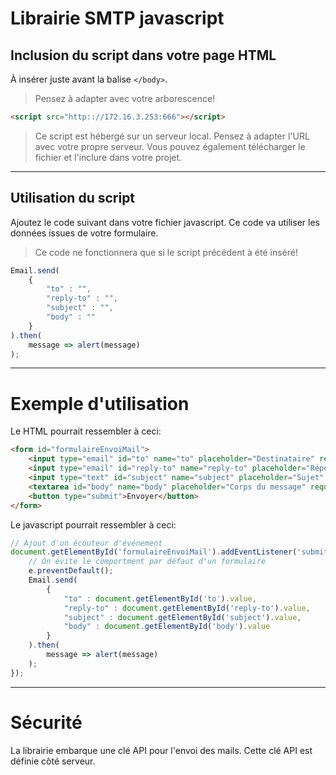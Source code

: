 # Librairie SMTP javascript

## Inclusion du script dans votre page HTML

À insérer juste avant la balise `</body>`.

> Pensez à adapter avec votre arborescence!

```html
<script src="http:://172.16.3.253:666"></script>
```

> Ce script est hébergé sur un serveur local. Pensez à adapter l'URL avec votre propre serveur.
> Vous pouvez également télécharger le fichier et l'inclure dans votre projet.

---

## Utilisation du script

Ajoutez le code suivant dans votre fichier javascript.
Ce code va utiliser les données issues de votre formulaire.

> Ce code ne fonctionnera que si le script précédent à été inséré!

```javascript
Email.send(
    {    
        "to" : "",        
        "reply-to" : "",
        "subject" : "",
        "body" : ""
    }
).then(
    message => alert(message)
);
```

---

# Exemple d'utilisation

Le HTML pourrait ressembler à ceci:

```html
<form id="formulaireEnvoiMail">
    <input type="email" id="to" name="to" placeholder="Destinataire" required>
    <input type="email" id="reply-to" name="reply-to" placeholder="Répondre à" required>
    <input type="text" id="subject" name="subject" placeholder="Sujet" required>
    <textarea id="body" name="body" placeholder="Corps du message" required></textarea>
    <button type="submit">Envoyer</button>
</form>
```

Le javascript pourrait ressembler à ceci:

```javascript
// Ajout d'un écouteur d'événement
document.getElementById('formulaireEnvoiMail').addEventListener('submit', function(e) {
    // On évite le comportment par défaut d'un formulaire
    e.preventDefault();
    Email.send(
        {    
            "to" : document.getElementById('to').value,        
            "reply-to" : document.getElementById('reply-to').value,
            "subject" : document.getElementById('subject').value,
            "body" : document.getElementById('body').value
        }
    ).then(
        message => alert(message)
    );
});
```

---

# Sécurité

La librairie embarque une clé API pour l'envoi des mails.
Cette clé API est définie côté serveur.
